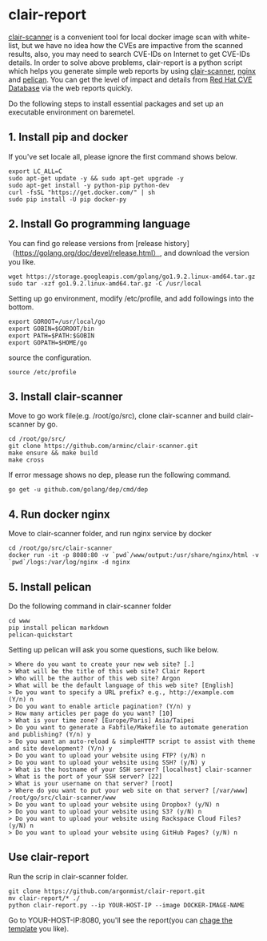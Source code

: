 # clair-report
[clair-scanner](https://github.com/arminc/clair-scanner) is a convenient tool for local docker image scan with white-list, but we have no idea how the CVEs are impactive from the scanned results, also, you may need to search CVE-IDs on Internet to get CVE-IDs details.
In order to solve above problems, clair-report is a python script which helps you generate simple web reports by using [clair-scanner](https://github.com/arminc/clair-scanner), [nginx](https://hub.docker.com/r/library/nginx/) and [pelican](http://docs.getpelican.com/en/stable/#). You can get the level of impact and details from [Red Hat CVE Database](https://access.redhat.com/security/security-updates/#/cve) via the web reports quickly.

Do the following steps to install essential packages and set up an executable environment on baremetel.

## 1. Install pip and docker
If you've set locale all, please ignore the first command shows below.
```
export LC_ALL=C
sudo apt-get update -y && sudo apt-get upgrade -y
sudo apt-get install -y python-pip python-dev
curl -fsSL "https://get.docker.com/" | sh
sudo pip install -U pip docker-py
```

## 2. Install Go programming language
You can find go release versions from [release history]（https://golang.org/doc/devel/release.html）, and download the version you like.
```
wget https://storage.googleapis.com/golang/go1.9.2.linux-amd64.tar.gz
sudo tar -xzf go1.9.2.linux-amd64.tar.gz -C /usr/local
```

Setting up go environment, modify /etc/profile, and add followings into the bottom.
```
export GOROOT=/usr/local/go
export GOBIN=$GOROOT/bin
export PATH=$PATH:$GOBIN
export GOPATH=$HOME/go
```
source the configuration.
```
source /etc/profile
```

## 3. Install clair-scanner
Move to go work file(e.g. /root/go/src), clone clair-scanner and build clair-scanner by go.
```
cd /root/go/src/
git clone https://github.com/arminc/clair-scanner.git
make ensure && make build
make cross
```
If error message shows no dep, please run the following command.
```
go get -u github.com/golang/dep/cmd/dep
```

## 4. Run docker nginx
Move to clair-scanner folder, and run nginx service by docker
```
cd /root/go/src/clair-scanner
docker run -it -p 8080:80 -v `pwd`/www/output:/usr/share/nginx/html -v `pwd`/logs:/var/log/nginx -d nginx
```

## 5. Install pelican
Do the following command in clair-scanner folder
```
cd www
pip install pelican markdown
pelican-quickstart
```
Setting up pelican will ask you some questions, such like below.
```
> Where do you want to create your new web site? [.] 
> What will be the title of this web site? Clair Report            
> Who will be the author of this web site? Argon
> What will be the default language of this web site? [English] 
> Do you want to specify a URL prefix? e.g., http://example.com   (Y/n) n
> Do you want to enable article pagination? (Y/n) y
> How many articles per page do you want? [10] 
> What is your time zone? [Europe/Paris] Asia/Taipei
> Do you want to generate a Fabfile/Makefile to automate generation and publishing? (Y/n) y
> Do you want an auto-reload & simpleHTTP script to assist with theme and site development? (Y/n) y
> Do you want to upload your website using FTP? (y/N) n
> Do you want to upload your website using SSH? (y/N) y
> What is the hostname of your SSH server? [localhost] clair-scanner
> What is the port of your SSH server? [22] 
> What is your username on that server? [root] 
> Where do you want to put your web site on that server? [/var/www] /root/go/src/clair-scanner/www
> Do you want to upload your website using Dropbox? (y/N) n
> Do you want to upload your website using S3? (y/N) n
> Do you want to upload your website using Rackspace Cloud Files? (y/N) n
> Do you want to upload your website using GitHub Pages? (y/N) n
```

## Use clair-report
Run the scrip in clair-scanner folder.
```
git clone https://github.com/argonmist/clair-report.git
mv clair-report/* ./
python clair-report.py --ip YOUR-HOST-IP --image DOCKER-IMAGE-NAME
```
Go to YOUR-HOST-IP:8080, you'll see the report(you can [chage the template](http://www.pelicanthemes.com/) you like).
